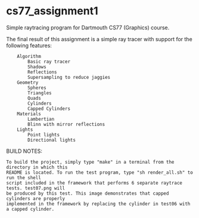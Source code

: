 cs77_assignment1
================

Simple raytracing program for Dartmouth CS77 (Graphics) course.

The final result of this assignment is a simple ray tracer with support for 
the following features:

		Algorithm
			Basic ray tracer
			Shadows
			Reflections
			Supersampling to reduce jaggies
		Geometry
			Spheres
			Triangles
			Quads
			Cylinders
			Capped Cylinders
		Materials
			Lambertian
			Blinn with mirror reflections
		Lights
			Point lights
			Directional lights

BUILD NOTES:

	To build the project, simply type "make" in a terminal from the directory in which this
	README is located. To run the test program, type "sh render_all.sh" to run the shell
	script included in the framework that performs 6 separate raytrace tests. test07.png will
	be produced by this test. This image demonstrates that capped cylinders are properly
	implemented in the framework by replacing the cylinder in test06 with a capped cylinder.

